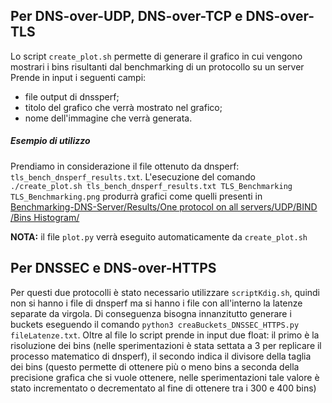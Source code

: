 ## Per DNS-over-UDP, DNS-over-TCP e DNS-over-TLS
Lo script `create_plot.sh` permette di generare il grafico in cui vengono mostrari i bins risultanti dal benchmarking di un protocollo su un server
Prende in input i seguenti campi:
- file output di dnssperf;
- titolo del grafico che verrà mostrato nel grafico;
- nome dell'immagine che verrà generata.

##### Esempio di utilizzo
Prendiamo in considerazione il file ottenuto da dnsperf: `tls_bench_dnsperf_results.txt`.
L'esecuzione del comando `./create_plot.sh tls_bench_dnsperf_results.txt TLS_Benchmarking TLS_Benchmarking.png` produrrà grafici come quelli presenti in [Benchmarking-DNS-Server/Results/One protocol on all servers/UDP/BIND
/Bins Histogram/](https://github.com/mtolkien/Benchmarking-DNS-Server/tree/main/Results/One%20protocol%20on%20all%20servers/UDP/BIND/Bins%20Histogram)

**NOTA:** il file `plot.py` verrà eseguito automaticamente da `create_plot.sh`

## Per DNSSEC e DNS-over-HTTPS
Per questi due protocolli è stato necessario utilizzare `scriptKdig.sh`, quindi non si hanno i file di dnsperf ma si hanno i file con all'interno la latenze separate da virgola. Di conseguenza bisogna innanzitutto generare i buckets eseguendo il comando `python3 creaBuckets_DNSSEC_HTTPS.py fileLatenze.txt`. Oltre al file lo script prende in input due float: il primo è la risoluzione dei bins (nelle sperimentazioni è stata settata a 3 per replicare il processo matematico di dnsperf), il secondo indica il divisore della taglia dei bins (questo permette di ottenere più o meno bins a seconda della precisione grafica che si vuole ottenere, nelle sperimentazioni tale valore è stato incrementato o decrementato al fine di ottenere tra i 300 e 400 bins)
